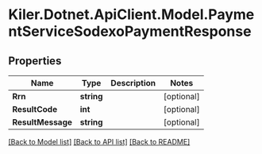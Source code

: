 # Kiler.Dotnet.ApiClient.Model.PaymentServiceSodexoPaymentResponse

## Properties

Name | Type | Description | Notes
------------ | ------------- | ------------- | -------------
**Rrn** | **string** |  | [optional] 
**ResultCode** | **int** |  | [optional] 
**ResultMessage** | **string** |  | [optional] 

[[Back to Model list]](../README.md#documentation-for-models) [[Back to API list]](../README.md#documentation-for-api-endpoints) [[Back to README]](../README.md)

